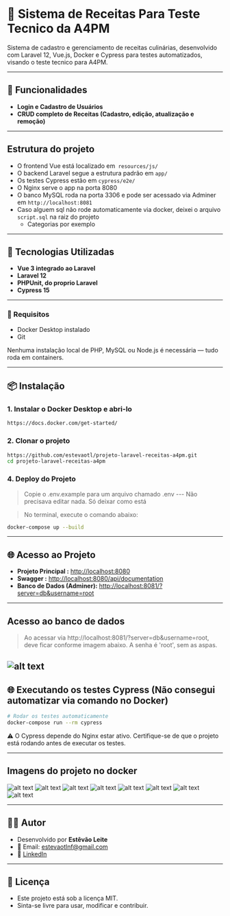 # 🍲 Sistema de Receitas Para Teste Tecnico da A4PM

Sistema de cadastro e gerenciamento de receitas culinárias, desenvolvido com Laravel 12, Vue.js, Docker e Cypress para testes automatizados, visando o teste tecnico para A4PM.

---

## 📌 Funcionalidades

- **Login e Cadastro de Usuários**
- **CRUD completo de Receitas (Cadastro, edição, atualização e remoção)**

---

## Estrutura do projeto

- O frontend Vue está localizado em` resources/js/`
- O backend Laravel segue a estrutura padrão em `app/`
- Os testes Cypress estão em `cypress/e2e/`
- O Nginx serve o app na porta 8080
- O banco MySQL roda na porta 3306 e pode ser acessado via Adminer em `http://localhost:8081`
- Caso alguem sql não rode automaticamente via docker, deixei o arquivo `script.sql` na raiz do projeto
  - Categorias por exemplo

---

## 🚀 Tecnologias Utilizadas

* **Vue 3 integrado ao Laravel**
* **Laravel 12**
* **PHPUnit, do proprio Laravel**
* **Cypress 15**

---

### 🧰 Requisitos

* Docker Desktop instalado
* Git

Nenhuma instalação local de PHP, MySQL ou Node.js é necessária — tudo roda em containers.

---

## 📦 Instalação

### 1. Instalar o Docker Desktop e abri-lo
```bash
https://docs.docker.com/get-started/
```

### 2. Clonar o projeto

```bash
https://github.com/estevaotl/projeto-laravel-receitas-a4pm.git
cd projeto-laravel-receitas-a4pm
```

### 4. Deploy do Projeto

> Copie o .env.example para um arquivo chamado .env --- Não precisava editar nada. Só deixar como está

> No terminal, execute o comando abaixo:

```bash
docker-compose up --build
```

---

## 🌐 Acesso ao Projeto

* **Projeto Principal :** [http://localhost:8080](http://localhost:8080)
* **Swagger :** [http://localhost:8080/api/documentation](http://localhost:8080/api/documentation)
* **Banco de Dados (Adminer):** [http://localhost:8081/?server=db&username=root](http://localhost:8081/?server=db&username=root)

---

## Acesso ao banco de dados

> Ao acessar via http://localhost:8081/?server=db&username=root, deve ficar conforme imagem abaixo. A senha é 'root', sem as aspas.

![alt text](image.png)
--- 

## 🌐 Executando os testes Cypress (Não consegui automatizar via comando no Docker)

```bash
# Rodar os testes automaticamente
docker-compose run --rm cypress
```

⚠️ O Cypress depende do Nginx estar ativo. Certifique-se de que o projeto está rodando antes de executar os testes.

---

## Imagens do projeto no docker

![alt text]({16515852-CDE4-4522-AA2B-B83E7A5F5993}-1.png)
![alt text]({D652EC2B-23D6-4F5F-9888-0FCFEB4CA94E}.png)
![alt text]({D222BA73-89D0-418B-A6A2-2129DE16C072}.png)
![alt text]({49C2538E-6991-467A-AEB5-24B836F75414}.png)
![alt text]({579729F3-8582-4F30-B937-CA308ADF5E42}.png)
![alt text]({BDA0EA79-E3BF-4E05-8183-910DFB5402D5}.png)
![alt text]({A16FF030-AB86-47DD-92AE-50216A667294}.png)
![alt text]({367A1FC6-B3F3-4E0C-B3E0-0873CF79F409}.png)

--- 

## 👨‍💻 Autor

- Desenvolvido por **Estêvão Leite**
- 📧 Email: [estevaotlnf@gmail.com](mailto:estevaotlnf@gmail.com)
- 🔗 [LinkedIn](https://linkedin.com/in/estevao-leite)

---

## 📄 Licença

- Este projeto está sob a licença MIT.
- Sinta-se livre para usar, modificar e contribuir.